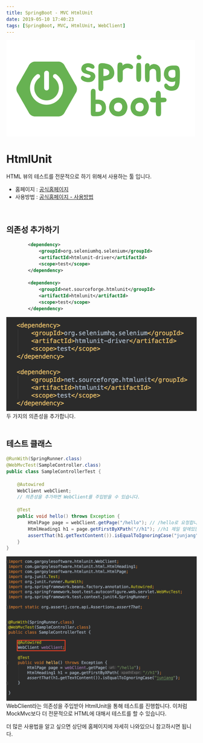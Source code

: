 ```yaml
---
title: SpringBoot - MVC HtmlUnit
date: 2019-05-10 17:40:23
tags: [SpringBoot, MVC, HtmlUnit, WebClient]
---
```


![images](/images/springboot/springboot.png)<br/>

# HtmlUnit
HTML 뷰의 테스트를 전문적으로 하기 위해서 사용하는 툴 입니다.
- 홈페이지 : [공식홈페이지](http://htmlunit.sourceforge.net/)
- 사용방법 : [공식홈페이지 - 사용방법](http://htmlunit.sourceforge.net/gettingStarted.html)<br/>
<br/>

## 의존성 추가하기
```xml
        <dependency>
            <groupId>org.seleniumhq.selenium</groupId>
            <artifactId>htmlunit-driver</artifactId>
            <scope>test</scope>
        </dependency>

        <dependency>
            <groupId>net.sourceforge.htmlunit</groupId>
            <artifactId>htmlunit</artifactId>
            <scope>test</scope>
        </dependency>
```
![Thymeleaf](/images/springboot/htmlunit/un1.png) 
두 가지의 의존성을 추가합니다.<br/>
<br/>

## 테스트 클래스

```java
@RunWith(SpringRunner.class)
@WebMvcTest(SampleController.class)
public class SampleControllerTest {

    @Autowired
    WebClient webClient;
    // 의존성을 추가하면 WebClient를 주입받을 수 있습니다.

    @Test
    public void hello() throws Exception {
        HtmlPage page = webClient.getPage("/hello"); // /hello로 요청합니다.
        HtmlHeading1 h1 = page.getFirstByXPath("//h1"); //h1 제일 앞에있는 것 하나만 가져옵니다.
        assertThat(h1.getTextContent()).isEqualToIgnoringCase("junjang"); // 대소문자인것을 무시하고 문자열이 같은지 비교합니다.
    }
}
```
![Thymeleaf](/images/springboot/htmlunit/un2.png) WebClient라는 의존성을 주입받아 HtmlUnit을 통해 테스트를 진행합니다. 
이처럼 MockMvc보다 더 전문적으로 HTML에 대해서 테스트를 할 수 있습니다.

더 많은 사용법을 알고 싶으면 상단에 홈페이지에 자세히 나와있으니 참고하시면 됩니다.<br/>